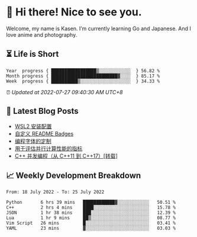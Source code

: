 <h1>👋 Hi there! Nice to see you.</h1>

Welcome, my name is Kasen. I’m currently learning Go and Japanese. And I love anime and photography.


## ⏳ Life is Short

<!-- Start of Time Progress Bar -->
``` text
Year  progress { █████████████████▒░░░░░░░░░░░░  } 56.82 %
Month progress { █████████████████████████▓░░░░  } 85.17 %
Week  progress { ██████████▒░░░░░░░░░░░░░░░░░░░  } 34.33 %
```

⏰ *Updated at 2022-07-27 09:40:30 AM UTC+8*

<!-- End of Time Progress Bar -->

## 📝 Latest Blog Posts

<!-- BLOG-POST-LIST:START -->
- [WSL2 安装配置](https://blog.imkasen.com/wsl2-config.html)
- [自定义 README Badges](https://blog.imkasen.com/custom-readme-badges.html)
- [编程字体的定制](https://blog.imkasen.com/coding-fonts-configuration.html)
- [用于评估并行计算性能的指标](https://blog.imkasen.com/parallel-performance-metrics.html)
- [C++ 并发编程（从 C++11 到 C++17）[转载]](https://blog.imkasen.com/cpp-concurrency.html)
<!-- BLOG-POST-LIST:END -->

## 📈 Weekly Development Breakdown

<!--START_SECTION:waka-->

```text
From: 18 July 2022 - To: 25 July 2022

Python       6 hrs 39 mins   ████████████▓░░░░░░░░░░░░   50.51 %
C++          2 hrs 4 mins    ████░░░░░░░░░░░░░░░░░░░░░   15.78 %
JSON         1 hr 38 mins    ███░░░░░░░░░░░░░░░░░░░░░░   12.39 %
Lua          1 hr 9 mins     ██▒░░░░░░░░░░░░░░░░░░░░░░   08.77 %
Vim Script   26 mins         █░░░░░░░░░░░░░░░░░░░░░░░░   03.41 %
YAML         23 mins         ▓░░░░░░░░░░░░░░░░░░░░░░░░   03.03 %
```

<!--END_SECTION:waka-->
